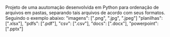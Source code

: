 Projeto de uma auutomação desenvolvida em Python para ordenação de arquivos em pastas, separando tais arquivos de acordo com seus formatos.
Seguindo o exemplo abaixo:
"imagens": [".png", ".jpg", ".jpeg"]
"planilhas": [".xlsx"],
"pdfs": [".pdf"],
"csv": [".csv"],
"docs": [".docx"],
"powerpoint": [".pptx"]
